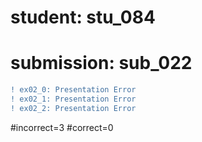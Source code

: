 # student: stu_084
# submission: sub_022

```diff
! ex02_0: Presentation Error
! ex02_1: Presentation Error
! ex02_2: Presentation Error
```
#incorrect=3
#correct=0
